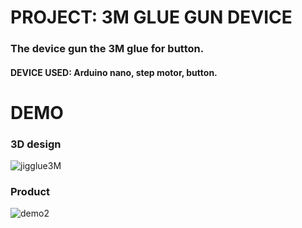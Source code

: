 # PROJECT: 3M GLUE GUN DEVICE
### The device gun the 3M glue for button.
#### DEVICE USED: Arduino nano, step motor, button.
# DEMO
### 3D design
![jigglue3M](https://github.com/user-attachments/assets/154eb0dc-1228-412b-b364-fdd165389972)
### Product
![demo2](https://github.com/user-attachments/assets/e2e653a2-f5aa-431a-83de-5b9c2e300602)

